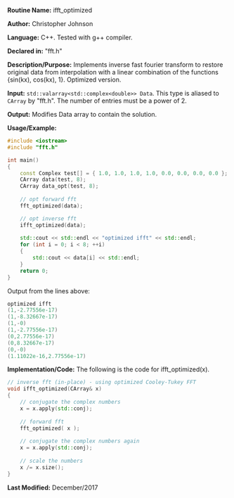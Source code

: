**Routine Name:** ifft_optimized

**Author:** Christopher Johnson

**Language:** C++. Tested with g++ compiler.

**Declared in:** "fft.h"

**Description/Purpose:** Implements inverse fast fourier transform to restore original data from interpolation with a linear combination of the functions {sin(kx), cos(kx), 1}. Optimized version.

**Input:** `std::valarray<std::complex<double>> Data`. This type is aliased to `CArray` by "fft.h". The number of entries must be a power of 2.

**Output:**
Modifies Data array to contain the solution.

**Usage/Example:**

```C++
#include <iostream>
#include "fft.h"

int main()
{
    const Complex test[] = { 1.0, 1.0, 1.0, 1.0, 0.0, 0.0, 0.0, 0.0 };
    CArray data(test, 8);
    CArray data_opt(test, 8);
 
    // opt forward fft
    fft_optimized(data);

    // opt inverse fft
    ifft_optimized(data);
 
    std::cout << std::endl << "optimized ifft" << std::endl;
    for (int i = 0; i < 8; ++i)
    {
        std::cout << data[i] << std::endl;
    }
    return 0;
}
```
Output from the lines above:
```c++
optimized ifft
(1,-2.77556e-17)
(1,-8.32667e-17)
(1,-0)
(1,-2.77556e-17)
(0,2.77556e-17)
(0,8.32667e-17)
(0,-0)
(1.11022e-16,2.77556e-17)
```


**Implementation/Code:** The following is the code for ifft_optimized(x).
```c++
// inverse fft (in-place) - using optimized Cooley-Tukey FFT
void ifft_optimized(CArray& x)
{
    // conjugate the complex numbers
    x = x.apply(std::conj);
 
    // forward fft
    fft_optimized( x );
 
    // conjugate the complex numbers again
    x = x.apply(std::conj);
 
    // scale the numbers
    x /= x.size();
}
```
**Last Modified:** December/2017
